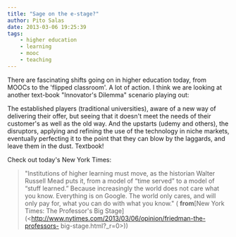 ```yaml
---
title: "Sage on the e-stage?"
author: Pito Salas
date: 2013-03-06 19:25:39
tags:
    - higher education
    - learning
    - mooc
    - teaching
---
```



There are fascinating shifts going on in higher education today, from MOOCs to
the 'flipped classroom'. A lot of action. I think we are looking at another
text-book "Innovator's Dilemma" scenario playing out:

The established players (traditional universities), aware of a new way of
delivering their offer, but seeing that it doesn't meet the needs of their
customer's as well as the old way. And the upstarts (udemy and others), the
disruptors, applying and refining the use of the technology in niche markets,
eventually perfecting it to the point that they can blow by the laggards, and
leave them in the dust. Textbook!

Check out today's New York Times:

> "Institutions of higher learning must move, as the historian Walter Russell
> Mead puts it, from a model of “time served” to a model of “stuff learned.”
> Because increasingly the world does not care what you know. Everything is on
> Google. The world only cares, and will only pay for, what you can do with
> what you know." ( **from**[New York Times: The Professor's Big
> Stage](<http://www.nytimes.com/2013/03/06/opinion/friedman-the-professors-
> big-stage.html?_r=0>))


